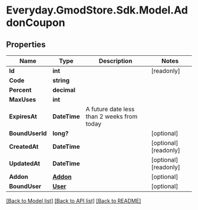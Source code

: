 # Everyday.GmodStore.Sdk.Model.AddonCoupon
## Properties

Name | Type | Description | Notes
------------ | ------------- | ------------- | -------------
**Id** | **int** |  | [readonly] 
**Code** | **string** |  | 
**Percent** | **decimal** |  | 
**MaxUses** | **int** |  | 
**ExpiresAt** | **DateTime** | A future date less than 2 weeks from today | 
**BoundUserId** | **long?** |  | [optional] 
**CreatedAt** | **DateTime** |  | [optional] [readonly] 
**UpdatedAt** | **DateTime** |  | [optional] [readonly] 
**Addon** | [**Addon**](Addon.md) |  | [optional] 
**BoundUser** | [**User**](User.md) |  | [optional] 

[[Back to Model list]](../README.md#documentation-for-models) [[Back to API list]](../README.md#documentation-for-api-endpoints) [[Back to README]](../README.md)

